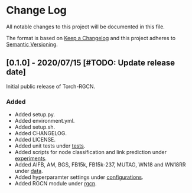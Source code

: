 # Change Log
All notable changes to this project will be documented in this file.

The format is based on [Keep a Changelog](http://keepachangelog.com/) 
and this project adheres to [Semantic Versioning](http://semver.org/).

<!---
## [VERSION] - DATE OF RELEASE
### Added
- What was added in this version?

### Changed
- What was changed in this version?

### Fixed
- What was fixed in this version?

--->

## [0.1.0] - 2020/07/15 [#TODO: Update release date]
Initial public release of Torch-RGCN. 

### Added
- Added setup.py.
- Added environment.yml.
- Added setup.sh.
- Added CHANGELOG.
- Added LICENSE.
- Added unit tests under [tests](tests).
- Added scripts for node classification and link prediction under [experiments](experiments).
- Added AIFB, AM, BGS, FB15k, FB15k-237, MUTAG, WN18 and WN18RR under [data](data).
- Added hyperparamter settings under [configurations](configurations).
- Added RGCN module under [rgcn](rgcn).
